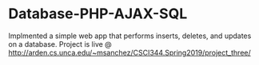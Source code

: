 # Database-PHP-AJAX-SQL
Implmented a simple web app that performs inserts, deletes, and updates on a database.
Project is live @ http://arden.cs.unca.edu/~msanchez/CSCI344.Spring2019/project_three/
